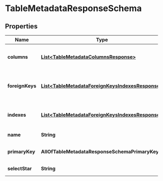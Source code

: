 # TableMetadataResponseSchema

## Properties
Name | Type | Description | Notes
------------ | ------------- | ------------- | -------------
**columns** | [**List&lt;TableMetadataColumnsResponse&gt;**](TableMetadataColumnsResponse.md) | A list of columns and their metadata |  [optional]
**foreignKeys** | [**List&lt;TableMetadataForeignKeysIndexesResponse&gt;**](TableMetadataForeignKeysIndexesResponse.md) | A list of foreign keys and their metadata |  [optional]
**indexes** | [**List&lt;TableMetadataForeignKeysIndexesResponse&gt;**](TableMetadataForeignKeysIndexesResponse.md) | A list of indexes and their metadata |  [optional]
**name** | **String** | The name of the table |  [optional]
**primaryKey** | **AllOfTableMetadataResponseSchemaPrimaryKey** | Primary keys metadata |  [optional]
**selectStar** | **String** | SQL select star |  [optional]
